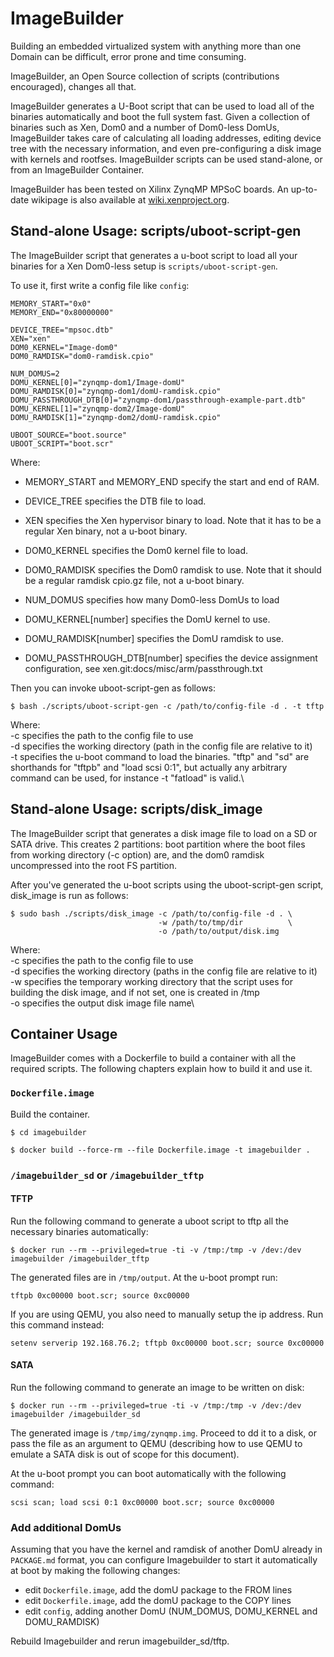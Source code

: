 # ImageBuilder

Building an embedded virtualized system with anything more than one
Domain can be difficult, error prone and time consuming.

ImageBuilder, an Open Source collection of scripts (contributions
encouraged), changes all that.

ImageBuilder generates a U-Boot script that can be used to load all of
the binaries automatically and boot the full system fast. Given a
collection of binaries such as Xen, Dom0 and a number of Dom0-less
DomUs, ImageBuilder takes care of calculating all loading addresses,
editing device tree with the necessary information, and even
pre-configuring a disk image with kernels and rootfses. ImageBuilder
scripts can be used stand-alone, or from an ImageBuilder Container.

ImageBuilder has been tested on Xilinx ZynqMP MPSoC boards. An
up-to-date wikipage is also available at
[wiki.xenproject.org](https://wiki.xenproject.org/index.php?title=ImageBuilder).


## Stand-alone Usage: scripts/uboot-script-gen

The ImageBuilder script that generates a u-boot script to load all your
binaries for a Xen Dom0-less setup is `scripts/uboot-script-gen`.

To use it, first write a config file like `config`:

```
MEMORY_START="0x0"
MEMORY_END="0x80000000"

DEVICE_TREE="mpsoc.dtb"
XEN="xen"
DOM0_KERNEL="Image-dom0"
DOM0_RAMDISK="dom0-ramdisk.cpio"

NUM_DOMUS=2
DOMU_KERNEL[0]="zynqmp-dom1/Image-domU"
DOMU_RAMDISK[0]="zynqmp-dom1/domU-ramdisk.cpio"
DOMU_PASSTHROUGH_DTB[0]="zynqmp-dom1/passthrough-example-part.dtb"
DOMU_KERNEL[1]="zynqmp-dom2/Image-domU"
DOMU_RAMDISK[1]="zynqmp-dom2/domU-ramdisk.cpio"

UBOOT_SOURCE="boot.source"
UBOOT_SCRIPT="boot.scr"
```

Where:
- MEMORY_START and MEMORY_END specify the start and end of RAM.

- DEVICE_TREE specifies the DTB file to load.

- XEN specifies the Xen hypervisor binary to load. Note that it has to
  be a regular Xen binary, not a u-boot binary.

- DOM0_KERNEL specifies the Dom0 kernel file to load.

- DOM0_RAMDISK specifies the Dom0 ramdisk to use. Note that it should be
  a regular ramdisk cpio.gz file, not a u-boot binary.

- NUM_DOMUS specifies how many Dom0-less DomUs to load

- DOMU_KERNEL[number] specifies the DomU kernel to use.

- DOMU_RAMDISK[number] specifies the DomU ramdisk to use.

- DOMU_PASSTHROUGH_DTB[number] specifies the device assignment
  configuration, see xen.git:docs/misc/arm/passthrough.txt

Then you can invoke uboot-script-gen as follows:

```
$ bash ./scripts/uboot-script-gen -c /path/to/config-file -d . -t tftp
```

Where:\
-c specifies the path to the config file to use\
-d specifies the working directory (path in the config file are relative
   to it)\
-t specifies the u-boot command to load the binaries. "tftp" and "sd"
   are shorthands for "tftpb" and "load scsi 0:1", but actually any
   arbitrary command can be used, for instance -t "fatload" is valid.\


## Stand-alone Usage: scripts/disk\_image

The ImageBuilder script that generates a disk image file to load on a
SD or SATA drive.  This creates 2 partitions: boot partition where the
boot files from working directory (-c option) are, and the dom0 ramdisk
uncompressed into the root FS partition.

After you've generated the u-boot scripts using the uboot-script-gen
script, disk_image is run as follows:

```
$ sudo bash ./scripts/disk_image -c /path/to/config-file -d . \
                                 -w /path/to/tmp/dir          \
                                 -o /path/to/output/disk.img
```

Where:\
-c specifies the path to the config file to use\
-d specifies the working directory (paths in the config file are relative
   to it)\
-w specifies the temporary working directory that the script uses for
   building the disk image, and if not set, one is created in /tmp\
-o specifies the output disk image file name\


## Container Usage

ImageBuilder comes with a Dockerfile to build a container with all the
required scripts. The following chapters explain how to build it and use
it.


### `Dockerfile.image`

Build the container.

```
$ cd imagebuilder

$ docker build --force-rm --file Dockerfile.image -t imagebuilder .
```

### `/imagebuilder_sd` or `/imagebuilder_tftp`

#### TFTP

Run the following command to generate a uboot script to tftp all the
necessary binaries automatically:

```
$ docker run --rm --privileged=true -ti -v /tmp:/tmp -v /dev:/dev imagebuilder /imagebuilder_tftp
```

The generated files are in `/tmp/output`. At the u-boot prompt run:

```
tftpb 0xc00000 boot.scr; source 0xc00000
```

If you are using QEMU, you also need to manually setup the ip address.
Run this command instead:

```
setenv serverip 192.168.76.2; tftpb 0xc00000 boot.scr; source 0xc00000
```

#### SATA

Run the following command to generate an image to be written on disk:

```
$ docker run --rm --privileged=true -ti -v /tmp:/tmp -v /dev:/dev imagebuilder /imagebuilder_sd
```

The generated image is `/tmp/img/zynqmp.img`. Proceed to dd it to a
disk, or pass the file as an argument to QEMU (describing how to use
QEMU to emulate a SATA disk is out of scope for this document).

At the u-boot prompt you can boot automatically with the following
command:

```
scsi scan; load scsi 0:1 0xc00000 boot.scr; source 0xc00000
```

### Add additional DomUs

Assuming that you have the kernel and ramdisk of another DomU already in
`PACKAGE.md` format, you can configure Imagebuilder to start it
automatically at boot by making the following changes:

- edit `Dockerfile.image`, add the domU package to the FROM lines
- edit `Dockerfile.image`, add the domU package to the COPY lines
- edit `config`, adding another DomU (NUM_DOMUS, DOMU_KERNEL and DOMU_RAMDISK)

Rebuild Imagebuilder and rerun imagebuilder_sd/tftp.
